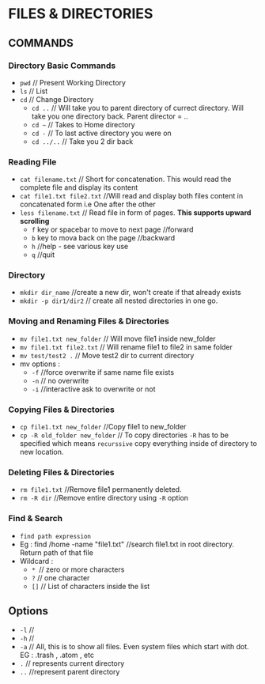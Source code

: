 # FILES & DIRECTORIES

## COMMANDS

### Directory Basic Commands
* `pwd` // Present Working Directory
* `ls` // List
* `cd` // Change Directory
    * `cd ..` // Will take you to parent directory of currect directory. Will take you one directory back. Parent director = ..
    * `cd ~` // Takes to Home directory
    * `cd -` // To last active directory you were on
    * `cd ../..` // Take you 2 dir back


### Reading File
* `cat filename.txt` // Short for concatenation. This would read the complete file and display its content
* `cat file1.txt file2.txt` //Will read and display both files content in concatenated form i.e One after the other
* `less filename.txt` // Read file in form of pages. **This supports upward scrolling**
  * `f` key or spacebar to move to next page //forward
  * `b` key to mova back on the page //backward
  * `h` //help - see various key use
  * `q` //quit


### Directory 
* `mkdir dir_name` //create a new dir, won't create if that already exists
* `mkdir -p dir1/dir2` // create all nested directories in one go.


### Moving and Renaming Files & Directories
* `mv file1.txt new_folder` // Will move file1 inside new_folder
* `mv file1.txt file2.txt` // Will rename file1 to file2 in same folder
* `mv test/test2 .` // Move test2 dir to current directory
* mv options : 
  * `-f` //force overwrite if same name file exists 
  * `-n` // no overwrite
  * `-i` //interactive ask to overwrite or not

  
### Copying Files & Directories
* `cp file1.txt new_folder` //Copy file1 to new_folder
* `cp -R old_folder new_folder` // To copy directories `-R` has to be specified which means `recurssive` copy everything inside of directory to new location.


### Deleting Files & Directories
* `rm file1.txt` //Remove file1 permanently deleted. 
* `rm -R dir` //Remove entire directory using `-R` option

### Find & Search 
* `find path expression`
* Eg : find /home -name "file1.txt" //search file1.txt in root directory. Return path of that file
* Wildcard : 
  * `* `// zero or more characters
  * `?` // one character
  * `[]` // List of characters inside the list
## Options 

* `-l` //
* `-h` //
* `-a` // All, this is to show all files. Even system files which start with dot. EG : .trash , .atom , etc
* `.` // represents current directory
* `..` //represent parent directory